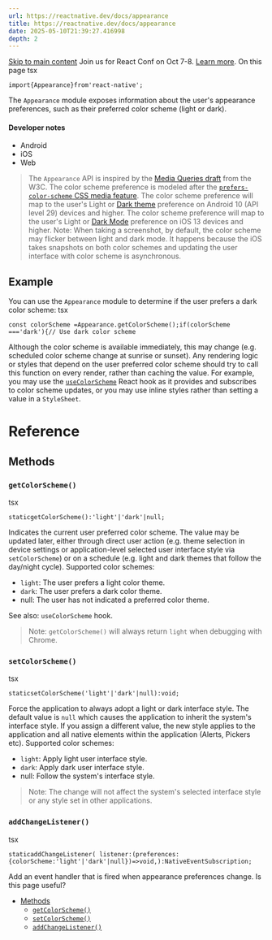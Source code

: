 ```yaml
---
url: https://reactnative.dev/docs/appearance
title: https://reactnative.dev/docs/appearance
date: 2025-05-10T21:39:27.416998
depth: 2
---
```


[Skip to main content](https://reactnative.dev/docs/appearance#__docusaurus_skipToContent_fallback)
Join us for React Conf on Oct 7-8. [Learn more](https://conf.react.dev).
On this page
tsx
```
import{Appearance}from'react-native';
```

The `Appearance` module exposes information about the user's appearance preferences, such as their preferred color scheme (light or dark).
#### Developer notes[​](https://reactnative.dev/docs/appearance#developer-notes "Direct link to Developer notes")
  * Android
  * iOS
  * Web


> The `Appearance` API is inspired by the [Media Queries draft](https://drafts.csswg.org/mediaqueries-5/) from the W3C. The color scheme preference is modeled after the [`prefers-color-scheme` CSS media feature](https://developer.mozilla.org/en-US/docs/Web/CSS/@media/prefers-color-scheme).
> The color scheme preference will map to the user's Light or [Dark theme](https://developer.android.com/guide/topics/ui/look-and-feel/darktheme) preference on Android 10 (API level 29) devices and higher.
> The color scheme preference will map to the user's Light or [Dark Mode](https://developer.apple.com/design/human-interface-guidelines/ios/visual-design/dark-mode/) preference on iOS 13 devices and higher.
> Note: When taking a screenshot, by default, the color scheme may flicker between light and dark mode. It happens because the iOS takes snapshots on both color schemes and updating the user interface with color scheme is asynchronous.
## Example[​](https://reactnative.dev/docs/appearance#example "Direct link to Example")
You can use the `Appearance` module to determine if the user prefers a dark color scheme:
tsx
```
const colorScheme =Appearance.getColorScheme();if(colorScheme ==='dark'){// Use dark color scheme
```

Although the color scheme is available immediately, this may change (e.g. scheduled color scheme change at sunrise or sunset). Any rendering logic or styles that depend on the user preferred color scheme should try to call this function on every render, rather than caching the value. For example, you may use the [`useColorScheme`](https://reactnative.dev/docs/usecolorscheme) React hook as it provides and subscribes to color scheme updates, or you may use inline styles rather than setting a value in a `StyleSheet`.
# Reference
## Methods[​](https://reactnative.dev/docs/appearance#methods "Direct link to Methods")
### `getColorScheme()`[​](https://reactnative.dev/docs/appearance#getcolorscheme "Direct link to getcolorscheme")
tsx
```
staticgetColorScheme():'light'|'dark'|null;
```

Indicates the current user preferred color scheme. The value may be updated later, either through direct user action (e.g. theme selection in device settings or application-level selected user interface style via `setColorScheme`) or on a schedule (e.g. light and dark themes that follow the day/night cycle).
Supported color schemes:
  * `light`: The user prefers a light color theme.
  * `dark`: The user prefers a dark color theme.
  * null: The user has not indicated a preferred color theme.


See also: `useColorScheme` hook.
> Note: `getColorScheme()` will always return `light` when debugging with Chrome.
### `setColorScheme()`[​](https://reactnative.dev/docs/appearance#setcolorscheme "Direct link to setcolorscheme")
tsx
```
staticsetColorScheme('light'|'dark'|null):void;
```

Force the application to always adopt a light or dark interface style. The default value is `null` which causes the application to inherit the system's interface style. If you assign a different value, the new style applies to the application and all native elements within the application (Alerts, Pickers etc).
Supported color schemes:
  * `light`: Apply light user interface style.
  * `dark`: Apply dark user interface style.
  * null: Follow the system's interface style.


> Note: The change will not affect the system's selected interface style or any style set in other applications.
### `addChangeListener()`[​](https://reactnative.dev/docs/appearance#addchangelistener "Direct link to addchangelistener")
tsx
```
staticaddChangeListener( listener:(preferences:{colorScheme:'light'|'dark'|null})=>void,):NativeEventSubscription;
```

Add an event handler that is fired when appearance preferences change.
Is this page useful?
  * [Methods](https://reactnative.dev/docs/appearance#methods)
    * [`getColorScheme()`](https://reactnative.dev/docs/appearance#getcolorscheme)
    * [`setColorScheme()`](https://reactnative.dev/docs/appearance#setcolorscheme)
    * [`addChangeListener()`](https://reactnative.dev/docs/appearance#addchangelistener)



